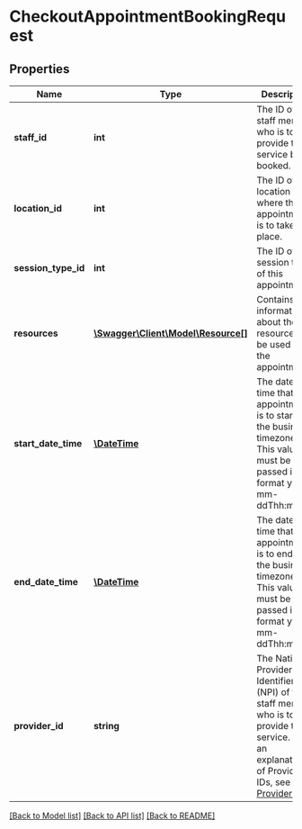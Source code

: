 # CheckoutAppointmentBookingRequest

## Properties
Name | Type | Description | Notes
------------ | ------------- | ------------- | -------------
**staff_id** | **int** | The ID of the staff member who is to provide the service being booked. | [optional] 
**location_id** | **int** | The ID of the location where the appointment is to take place. | [optional] 
**session_type_id** | **int** | The ID of the session type of this appointment. | [optional] 
**resources** | [**\Swagger\Client\Model\Resource[]**](Resource.md) | Contains information about the resources to be used for the appointment. | [optional] 
**start_date_time** | [**\DateTime**](\DateTime.md) | The date and time that the appointment is to start in the business’ timezone. This value must be passed in the format yyyy-mm-ddThh:mm:ss. | [optional] 
**end_date_time** | [**\DateTime**](\DateTime.md) | The date and time that the appointment is to end in the business’ timezone. This value must be passed in the format yyyy-mm-ddThh:mm:ss. | [optional] 
**provider_id** | **string** | The National Provider Identifier (NPI) of the staff member who is to provide the service. For an explanation of Provider IDs, see [Provider IDs](https://support.mindbodyonline.com/s/article/204075743-Provider-IDs?language&#x3D;en_US). | [optional] 

[[Back to Model list]](../README.md#documentation-for-models) [[Back to API list]](../README.md#documentation-for-api-endpoints) [[Back to README]](../README.md)


